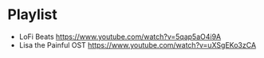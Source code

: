 # Playlist

- LoFi Beats https://www.youtube.com/watch?v=5qap5aO4i9A
- Lisa the Painful OST https://www.youtube.com/watch?v=uXSgEKo3zCA
